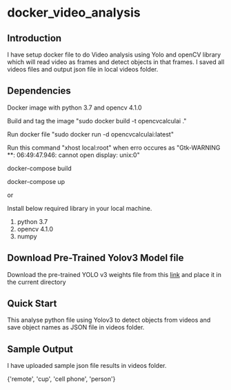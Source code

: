 # docker_video_analysis

## Introduction
I have setup docker file to do Video analysis using Yolo and openCV library which will read video as frames and detect objects in that frames. I saved all videos files and output json file in local videos folder.

## Dependencies
Docker image with python 3.7 and opencv 4.1.0

Build and tag the image "sudo docker build -t opencvcalculai ."

Run docker file "sudo docker run -d opencvcalculai:latest"

Run this command "xhost local:root" when erro occures as "Gtk-WARNING **: 06:49:47.946: cannot open display: unix:0"

docker-compose build

docker-compose up 

or

Install below required library in your local machine.

1) python 3.7
2) opencv 4.1.0
3) numpy 


## Download Pre-Trained Yolov3 Model file
Download the pre-trained YOLO v3 weights file from this [link](https://drive.google.com/file/d/1AECks3mc2Xwe2BjvNdC_QKiiKZF8wt35/view?usp=sharing) and place it in the current directory

## Quick Start



This analyse python file using Yolov3 to detect objects from videos and save object names as JSON file in videos folder.


## Sample Output
I have uploaded sample json file results in videos folder.

{'remote', 'cup', 'cell phone', 'person'}
